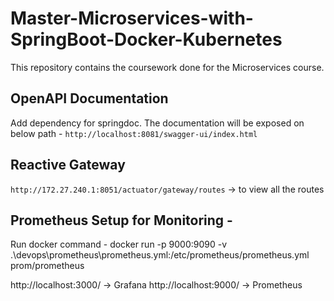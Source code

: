 # Master-Microservices-with-SpringBoot-Docker-Kubernetes
This repository contains the coursework done for the Microservices course. 

## OpenAPI Documentation 

Add dependency for springdoc. The documentation will be exposed on below path - `http://localhost:8081/swagger-ui/index.html`

## Reactive Gateway

`http://172.27.240.1:8051/actuator/gateway/routes` -> to view all the routes

## Prometheus Setup for Monitoring - 

Run docker command - 
docker run -p 9000:9090 -v .\devops\prometheus\prometheus.yml:/etc/prometheus/prometheus.yml prom/prometheus

http://localhost:3000/ -> Grafana
http://localhost:9000/ -> Prometheus